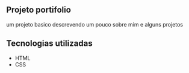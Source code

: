 ## Projeto portifolio
um projeto basico descrevendo um pouco sobre mim e alguns projetos

## Tecnologias utilizadas

- HTML
- CSS
  

